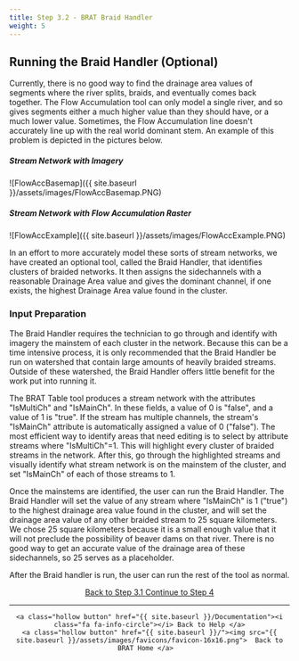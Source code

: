 ```yaml
---
title: Step 3.2 - BRAT Braid Handler
weight: 5
---
```


## Running the Braid Handler (Optional)

Currently, there is no good way to find the drainage area values of segments where the river splits, braids, and eventually comes back together. The Flow Accumulation tool can only model a single river, and so gives segments either a much higher value than they should have, or a much lower value. Sometimes, the Flow Accumulation line doesn't accurately line up with the real world dominant stem. An example of this problem is depicted in the pictures below. 

##### Stream Network with Imagery
![FlowAccBasemap]({{ site.baseurl }}/assets/images/FlowAccBasemap.PNG)
##### Stream Network with Flow Accumulation Raster
![FlowAccExample]({{ site.baseurl }}/assets/images/FlowAccExample.PNG)

In an effort to more accurately model these sorts of stream networks, we have created an optional tool, called the Braid Handler, that identifies clusters of braided networks. It then assigns the sidechannels with a reasonable Drainage Area value and gives the dominant channel, if one exists, the highest Drainage Area value found in the cluster.

### Input Preparation
The Braid Handler requires the technician to go through and identify with imagery the mainstem of each cluster in the network. Because this can be a time intensive process, it is only recommended that the Braid Handler be run on watershed that contain large amounts of heavily braided streams. Outside of these watershed, the Braid Handler offers little benefit for the work put into running it.

The BRAT Table tool produces a stream network with the attributes "IsMultiCh" and "IsMainCh". In these fields, a value of 0 is "false", and a value of 1 is "true". If the stream has multiple channels, the stream's "IsMainCh" attribute is automatically assigned a value of 0 ("false"). The most efficient way to identify areas that need editing is to select by attribute streams where "IsMultiCh"=1. This will highlight every cluster of braided streams in the network. After this, go through the highlighted streams and visually identify what stream network is on the mainstem of the cluster, and set "IsMainCh" of each of those streams to 1.

Once the mainstems are identified, the user can run the Braid Handler. The Braid Handler will set the value of any stream where "IsMainCh" is 1 ("true") to the highest drainage area value found in the cluster, and will set the drainage area value of any other braided stream to 25 square kilometers. We chose 25 square kilometers because it is a small enough value that it will not preclude the possibility of beaver dams on that river. There is no good way to get an accurate value of the drainage area of these sidechannels, so 25 serves as a placeholder.

After the Braid handler is run, the user can run the rest of the tool as normal.


<div align="center">
	<a class="hollow button" href="{{ site.baseurl }}/Documentation/Tutorials/StepByStep/3.1-DrainageAreaCheck"><i class="fa fa-arrow-circle-left"></i> Back to Step 3.1 </a>
	<a class="hollow button" href="{{ site.baseurl }}/Documentation/Tutorials/StepByStep/4-iHydAttributes"><i class="fa fa-arrow-circle-right"></i> Continue to Step 4 </a>
</div>	

------
<div align="center">

	<a class="hollow button" href="{{ site.baseurl }}/Documentation"><i class="fa fa-info-circle"></i> Back to Help </a>
	<a class="hollow button" href="{{ site.baseurl }}/"><img src="{{ site.baseurl }}/assets/images/favicons/favicon-16x16.png">  Back to BRAT Home </a>  
</div>